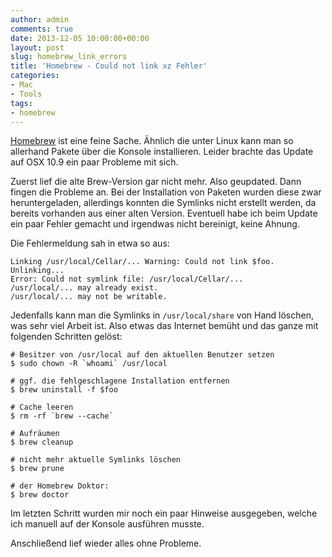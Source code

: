 ```yaml
---
author: admin
comments: true
date: 2013-12-05 10:00:00+00:00
layout: post
slug: homebrew_link_errors
title: 'Homebrew - Could not link xz Fehler'
categories:
- Mac
- Tools
tags:
- homebrew
---
```


[Homebrew](http://brew.sh/) ist eine feine Sache. Ähnlich die unter Linux kann man so allerhand Pakete über die Konsole installieren. Leider brachte das Update auf OSX 10.9 ein paar Probleme mit sich.

Zuerst lief die alte Brew-Version gar nicht mehr. Also geupdated. Dann fingen die Probleme an. Bei der Installation von Paketen wurden diese zwar heruntergeladen, allerdings konnten die Symlinks nicht erstellt werden, da bereits vorhanden aus einer alten Version. Eventuell habe ich beim Update ein paar Fehler gemacht und irgendwas nicht bereinigt, keine Ahnung. 

Die Fehlermeldung sah in etwa so aus:

	Linking /usr/local/Cellar/... Warning: Could not link $foo. Unlinking...
	Error: Could not symlink file: /usr/local/Cellar/...
	/usr/local/... may already exist.
	/usr/local/... may not be writable.

Jedenfalls kann man die Symlinks in <code>/usr/local/share</code> von Hand löschen, was sehr viel Arbeit ist. Also etwas das Internet bemüht und das ganze mit folgenden Schritten gelöst:

	# Besitzer von /usr/local auf den aktuellen Benutzer setzen
	$ sudo chown -R `whoami` /usr/local

	# ggf. die fehlgeschlagene Installation entfernen
	$ brew uninstall -f $foo

	# Cache leeren
	$ rm -rf `brew --cache`

	# Aufräumen
	$ brew cleanup

	# nicht mehr aktuelle Symlinks löschen
	$ brew prune

	# der Homebrew Doktor:
	$ brew doctor
	
Im letzten Schritt wurden mir noch ein paar Hinweise ausgegeben, welche ich manuell auf der Konsole ausführen musste.

Anschließend lief wieder alles ohne Probleme.

